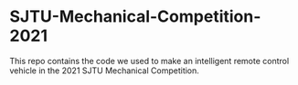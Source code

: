 # SJTU-Mechanical-Competition-2021
This repo contains the code we used to make an intelligent remote control vehicle in the 2021 SJTU Mechanical Competition.
